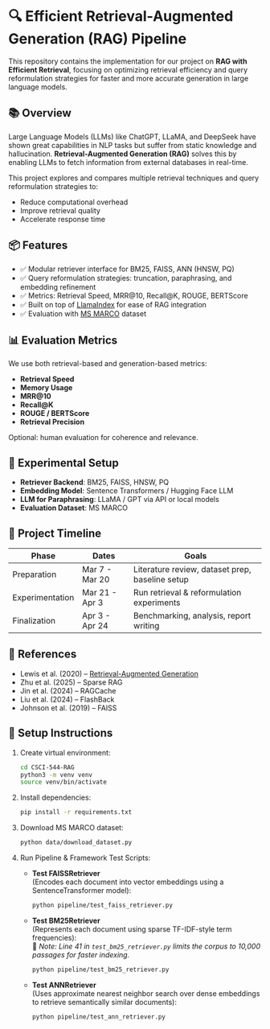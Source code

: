 # 🔍 Efficient Retrieval-Augmented Generation (RAG) Pipeline

This repository contains the implementation for our project on **RAG with Efficient Retrieval**, focusing on optimizing retrieval efficiency and query reformulation strategies for faster and more accurate generation in large language models.

## 📚 Overview

Large Language Models (LLMs) like ChatGPT, LLaMA, and DeepSeek have shown great capabilities in NLP tasks but suffer from static knowledge and hallucination. **Retrieval-Augmented Generation (RAG)** solves this by enabling LLMs to fetch information from external databases in real-time.

This project explores and compares multiple retrieval techniques and query reformulation strategies to:
- Reduce computational overhead
- Improve retrieval quality
- Accelerate response time

## 📦 Features

- ✅ Modular retriever interface for BM25, FAISS, ANN (HNSW, PQ)
- ✅ Query reformulation strategies: truncation, paraphrasing, and embedding refinement
- ✅ Metrics: Retrieval Speed, MRR@10, Recall@K, ROUGE, BERTScore
- ✅ Built on top of [LlamaIndex](https://github.com/jerryjliu/llama_index) for ease of RAG integration
- ✅ Evaluation with [MS MARCO](https://microsoft.github.io/msmarco/) dataset

## 📊 Evaluation Metrics

We use both retrieval-based and generation-based metrics:
- **Retrieval Speed**
- **Memory Usage**
- **MRR@10**
- **Recall@K**
- **ROUGE / BERTScore**
- **Retrieval Precision**

Optional: human evaluation for coherence and relevance.

## 🧪 Experimental Setup

- **Retriever Backend**: BM25, FAISS, HNSW, PQ  
- **Embedding Model**: Sentence Transformers / Hugging Face LLM  
- **LLM for Paraphrasing**: LLaMA / GPT via API or local models  
- **Evaluation Dataset**: MS MARCO

## 📅 Project Timeline

| Phase             | Dates            | Goals                                                             |
|------------------|------------------|-------------------------------------------------------------------|
| Preparation       | Mar 7 - Mar 20   | Literature review, dataset prep, baseline setup                  |
| Experimentation   | Mar 21 - Apr 3   | Run retrieval & reformulation experiments                        |
| Finalization      | Apr 3 - Apr 24   | Benchmarking, analysis, report writing                           |

## 📖 References

- Lewis et al. (2020) – [Retrieval-Augmented Generation](https://arxiv.org/abs/2005.11401)  
- Zhu et al. (2025) – Sparse RAG  
- Jin et al. (2024) – RAGCache  
- Liu et al. (2024) – FlashBack  
- Johnson et al. (2019) – FAISS


## 🔧 Setup Instructions

1. Create virtual environment:
   ```bash
   cd CSCI-544-RAG
   python3 -m venv venv
   source venv/bin/activate
   ```

2. Install dependencies:
   ```bash
   pip install -r requirements.txt
   ```

3. Download MS MARCO dataset:
   ```bash
   python data/download_dataset.py
   ```

4. Run Pipeline & Framework Test Scripts:

   - **Test FAISSRetriever**  
     (Encodes each document into vector embeddings using a SentenceTransformer model):
     ```bash
     python pipeline/test_faiss_retriever.py
     ```

   - **Test BM25Retriever**  
     (Represents each document using sparse TF-IDF-style term frequencies):  
     📝 _Note: Line 41 in `test_bm25_retriever.py` limits the corpus to 10,000 passages for faster indexing._
     ```bash
     python pipeline/test_bm25_retriever.py
     ```

   - **Test ANNRetriever**  
     (Uses approximate nearest neighbor search over dense embeddings to retrieve semantically similar documents):
     ```bash
     python pipeline/test_ann_retriever.py
     ```